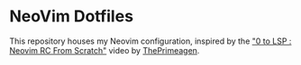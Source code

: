 # NeoVim Dotfiles

This repository houses my Neovim configuration, inspired by the
["0 to LSP : Neovim RC From Scratch"](https://www.youtube.com/watch?v=w7i4amO_zaE)
video by [ThePrimeagen](https://github.com/ThePrimeagen).


